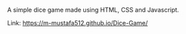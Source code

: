 A simple dice game made using HTML, CSS and Javascript.

Link: https://m-mustafa512.github.io/Dice-Game/
